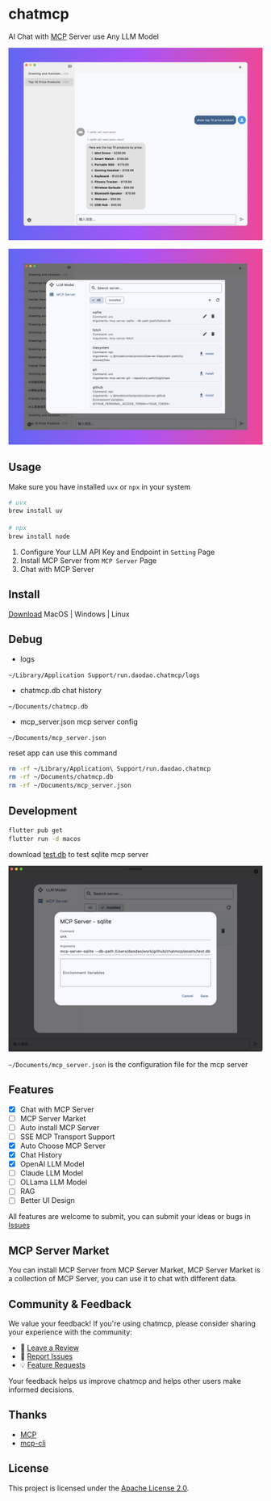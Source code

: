 # chatmcp

AI Chat with [MCP](https://modelcontextprotocol.io/introduction) Server use Any LLM Model

![](./assets/preview/preview.png)

![](./assets/preview/preview-setting.png)

## Usage

Make sure you have installed `uvx` or `npx` in your system

```bash
# uvx
brew install uv

# npx
brew install node 
```

1. Configure Your LLM API Key and Endpoint in `Setting` Page
2. Install MCP Server from `MCP Server` Page
3. Chat with MCP Server

## Install

[Download](https://github.com/daodao97/chatmcp/releases)  MacOS | Windows | Linux


## Debug 


- logs 

`~/Library/Application Support/run.daodao.chatmcp/logs`

- chatmcp.db  chat history

`~/Documents/chatmcp.db`

- mcp_server.json  mcp server config

`~/Documents/mcp_server.json`


reset app can use this command

```bash
rm -rf ~/Library/Application\ Support/run.daodao.chatmcp
rm -rf ~/Documents/chatmcp.db
rm -rf ~/Documents/mcp_server.json
```

## Development

```bash
flutter pub get
flutter run -d macos
```

download [test.db](./assets/test.db) to test sqlite mcp server

![](./assets/test.png)

`~/Documents/mcp_server.json` is the configuration file for the mcp server

## Features

- [x] Chat with MCP Server
- [ ] MCP Server Market
- [ ] Auto install MCP Server
- [ ] SSE MCP Transport Support
- [x] Auto Choose MCP Server
- [x] Chat History
- [x] OpenAI LLM Model
- [ ] Claude LLM Model
- [ ] OLLama LLM Model
- [ ] RAG 
- [ ] Better UI Design

All features are welcome to submit, you can submit your ideas or bugs in [Issues](https://github.com/daodao97/chatmcp/issues)

## MCP Server Market

You can install MCP Server from MCP Server Market, MCP Server Market is a collection of MCP Server, you can use it to chat with different data.

## Community & Feedback

We value your feedback! If you're using chatmcp, please consider sharing your experience with the community:
- 🌟 [Leave a Review](https://glama.ai/mcp/clients/chatmcp)
- 🐛 [Report Issues](https://github.com/daodao97/chatmcp/issues)
- 💡 [Feature Requests](https://github.com/daodao97/chatmcp/issues)

Your feedback helps us improve chatmcp and helps other users make informed decisions.

## Thanks

- [MCP](https://modelcontextprotocol.io/introduction)
- [mcp-cli](https://github.com/chrishayuk/mcp-cli)

## License

This project is licensed under the [Apache License 2.0](./LICENSE).
